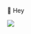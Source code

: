 👋 Hey

![](https://komarev.com/ghpvc/?username=MatsHeggelund)

<!--
**MatsHeggelund/MatsHeggelund** is a ✨ _special_ ✨ repository because its `README.md` (this file) appears on your GitHub profile.

Here are some ideas to get you started:

- 🔭 I’m currently working on ...
- 🌱 I’m currently learning ...
- 👯 I’m looking to collaborate on ...
- 🤔 I’m looking for help with ...
- 💬 Ask me about ...
- 📫 How to reach me: matsheggelund1@hotmail.com
- 😄 Pronouns: ...
- ⚡ Fun fact: ...
-->
